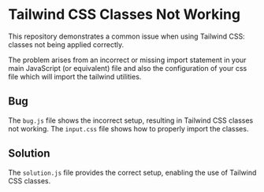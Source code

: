 # Tailwind CSS Classes Not Working
This repository demonstrates a common issue when using Tailwind CSS: classes not being applied correctly.

The problem arises from an incorrect or missing import statement in your main JavaScript (or equivalent) file and also the configuration of your css file which will import the tailwind utilities.

## Bug
The `bug.js` file shows the incorrect setup, resulting in Tailwind CSS classes not working. The `input.css` file shows how to properly import the classes.

## Solution
The `solution.js` file provides the correct setup, enabling the use of Tailwind CSS classes. 
